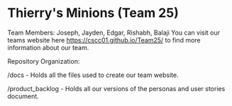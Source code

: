 # Thierry's Minions (Team 25)

Team Members: Joseph, Jayden, Edgar, Rishabh, Balaji
You can visit our teams website here https://cscc01.github.io/Team25/ to find more information about our team.


Repository Organization:

/docs - Holds all the files used to create our team website.

/product_backlog - Holds all our versions of the personas and user stories document.
